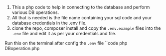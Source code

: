 1. This a php code to help in connecting to the database and perform various DB operations.
2. All that is needed is the file name containing your sql code and your database credentials in the .env file.
3. clone the repo, composer install and copy the ``.env.example`` files into the ``.env`` file and edit it as per your credentials and file.

Run this on the terminal after config the ``.env`` file
``code
php DBoperation.php 
```